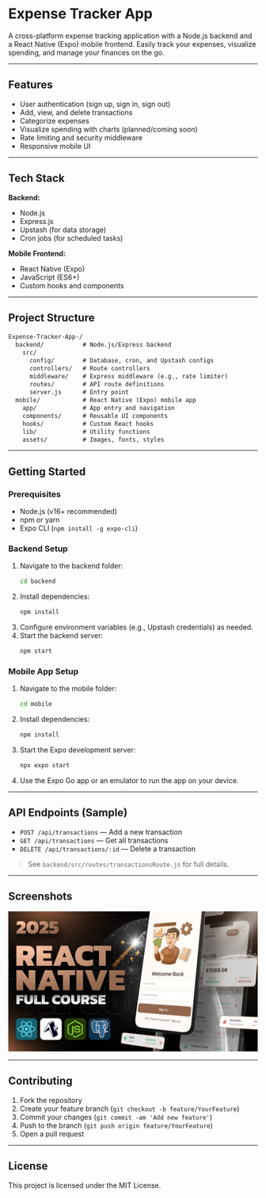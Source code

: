 # Expense Tracker App

A cross-platform expense tracking application with a Node.js backend and a React Native (Expo) mobile frontend. Easily track your expenses, visualize spending, and manage your finances on the go.

---

## Features

- User authentication (sign up, sign in, sign out)
- Add, view, and delete transactions
- Categorize expenses
- Visualize spending with charts (planned/coming soon)
- Rate limiting and security middleware
- Responsive mobile UI

---

## Tech Stack

**Backend:**
- Node.js
- Express.js
- Upstash (for data storage)
- Cron jobs (for scheduled tasks)

**Mobile Frontend:**
- React Native (Expo)
- JavaScript (ES6+)
- Custom hooks and components

---

## Project Structure

```
Expense-Tracker-App-/
  backend/           # Node.js/Express backend
    src/
      config/        # Database, cron, and Upstash configs
      controllers/   # Route controllers
      middleware/    # Express middleware (e.g., rate limiter)
      routes/        # API route definitions
      server.js      # Entry point
  mobile/            # React Native (Expo) mobile app
    app/             # App entry and navigation
    components/      # Reusable UI components
    hooks/           # Custom React hooks
    lib/             # Utility functions
    assets/          # Images, fonts, styles
```

---

## Getting Started

### Prerequisites
- Node.js (v16+ recommended)
- npm or yarn
- Expo CLI (`npm install -g expo-cli`)

### Backend Setup
1. Navigate to the backend folder:
   ```bash
   cd backend
   ```
2. Install dependencies:
   ```bash
   npm install
   ```
3. Configure environment variables (e.g., Upstash credentials) as needed.
4. Start the backend server:
   ```bash
   npm start
   ```

### Mobile App Setup
1. Navigate to the mobile folder:
   ```bash
   cd mobile
   ```
2. Install dependencies:
   ```bash
   npm install
   ```
3. Start the Expo development server:
   ```bash
   npx expo start
   ```
4. Use the Expo Go app or an emulator to run the app on your device.

---

## API Endpoints (Sample)

- `POST /api/transactions` — Add a new transaction
- `GET /api/transactions` — Get all transactions
- `DELETE /api/transactions/:id` — Delete a transaction

> See `backend/src/routes/transactionsRoute.js` for full details.

---

## Screenshots

![App Screenshot](mobile/assets/images/screenshot-for-readme.png)

---

## Contributing

1. Fork the repository
2. Create your feature branch (`git checkout -b feature/YourFeature`)
3. Commit your changes (`git commit -am 'Add new feature'`)
4. Push to the branch (`git push origin feature/YourFeature`)
5. Open a pull request

---

## License

This project is licensed under the MIT License. 